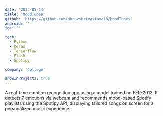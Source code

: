 ```yaml
---
date: '2023-05-14'
title: 'MoodTunes'
github: 'https://github.com/dhruvshrivastava18/MoodTunes'
android: ''
ios: ''

tech:
  - Python
  - Keras
  - Tenserflow
  - Flask
  - Spotipy

company: 'College'

showInProjects: true
---
```


A real-time emotion recognition app using a model trained on FER-2013. It detects 7 emotions via webcam and recommends mood-based Spotify playlists using the Spotipy API, displaying tailored songs on screen for a personalized music experience.
